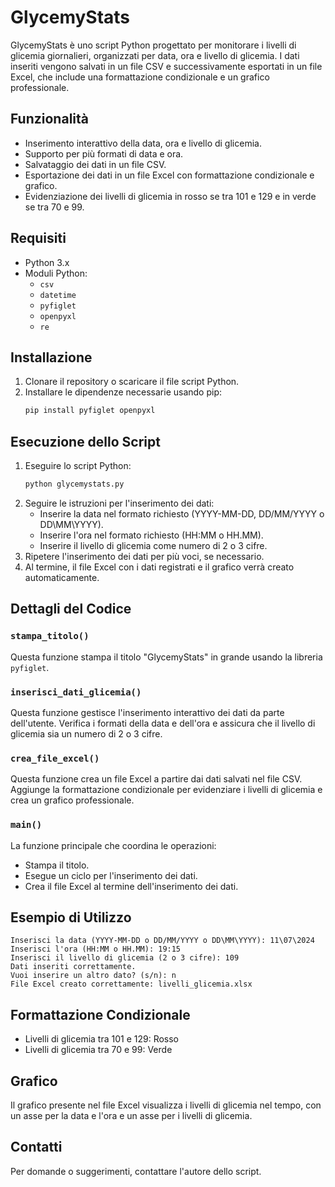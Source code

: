 # GlycemyStats

GlycemyStats è uno script Python progettato per monitorare i livelli di glicemia giornalieri, organizzati per data, ora e livello di glicemia. I dati inseriti vengono salvati in un file CSV e successivamente esportati in un file Excel, che include una formattazione condizionale e un grafico professionale.

## Funzionalità

- Inserimento interattivo della data, ora e livello di glicemia.
- Supporto per più formati di data e ora.
- Salvataggio dei dati in un file CSV.
- Esportazione dei dati in un file Excel con formattazione condizionale e grafico.
- Evidenziazione dei livelli di glicemia in rosso se tra 101 e 129 e in verde se tra 70 e 99.

## Requisiti

- Python 3.x
- Moduli Python:
  - `csv`
  - `datetime`
  - `pyfiglet`
  - `openpyxl`
  - `re`

## Installazione

1. Clonare il repository o scaricare il file script Python.
2. Installare le dipendenze necessarie usando pip:
   ```bash
   pip install pyfiglet openpyxl

## Esecuzione dello Script

1. Eseguire lo script Python:
   ```bash
   python glycemystats.py
   ```
2. Seguire le istruzioni per l'inserimento dei dati:
   - Inserire la data nel formato richiesto (YYYY-MM-DD, DD/MM/YYYY o DD\MM\YYYY).
   - Inserire l'ora nel formato richiesto (HH:MM o HH.MM).
   - Inserire il livello di glicemia come numero di 2 o 3 cifre.
3. Ripetere l'inserimento dei dati per più voci, se necessario.
4. Al termine, il file Excel con i dati registrati e il grafico verrà creato automaticamente.

## Dettagli del Codice

### `stampa_titolo()`

Questa funzione stampa il titolo "GlycemyStats" in grande usando la libreria `pyfiglet`.

### `inserisci_dati_glicemia()`

Questa funzione gestisce l'inserimento interattivo dei dati da parte dell'utente. Verifica i formati della data e dell'ora e assicura che il livello di glicemia sia un numero di 2 o 3 cifre.

### `crea_file_excel()`

Questa funzione crea un file Excel a partire dai dati salvati nel file CSV. Aggiunge la formattazione condizionale per evidenziare i livelli di glicemia e crea un grafico professionale.

### `main()`

La funzione principale che coordina le operazioni:
- Stampa il titolo.
- Esegue un ciclo per l'inserimento dei dati.
- Crea il file Excel al termine dell'inserimento dei dati.

## Esempio di Utilizzo

```
Inserisci la data (YYYY-MM-DD o DD/MM/YYYY o DD\MM\YYYY): 11\07\2024
Inserisci l'ora (HH:MM o HH.MM): 19:15
Inserisci il livello di glicemia (2 o 3 cifre): 109
Dati inseriti correttamente.
Vuoi inserire un altro dato? (s/n): n
File Excel creato correttamente: livelli_glicemia.xlsx
```

## Formattazione Condizionale

- Livelli di glicemia tra 101 e 129: Rosso
- Livelli di glicemia tra 70 e 99: Verde

## Grafico

Il grafico presente nel file Excel visualizza i livelli di glicemia nel tempo, con un asse per la data e l'ora e un asse per i livelli di glicemia.

## Contatti

Per domande o suggerimenti, contattare l'autore dello script.

